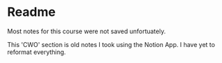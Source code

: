 # Readme

Most notes for this course were not saved unfortuately. 

This 'CWO' section is old notes I took using the Notion App. I have yet to reformat everything. 